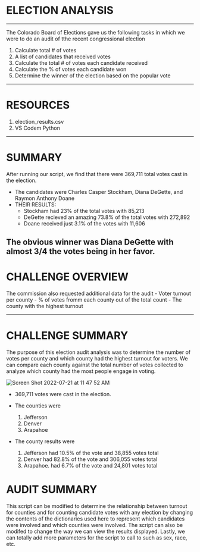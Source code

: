 # ELECTION ANALYSIS
--------------------------
The Colorado Board of Elections gave us the following tasks in which we were to do an audit of tthe recent congressional election
  1. Calculate total # of votes
  2. A list of candidates that received votes
  3. Calculate the total # of votes each candidate received
  4. Calculate the % of votes each candidate won
  5. Determine the winner of the election based on the popular vote
--------------------------
# RESOURCES
  1. election_results.csv
  2. VS Codem Python
--------------------------
# SUMMARY
After running our script, we find that there were 369,711 total votes cast in the election.
  
  - The candidates were Charles Casper Stockham, Diana DeGette, and Raymon Anthony Doane
  - THEIR RESULTS:
    - Stockham had 23% of the total votes with 85,213
    - DeGette recieved an amazing 73.8% of the total votes with 272,892
    - Doane received just 3.1% of the votes with 11,606

The obvious winner was Diana DeGette with almost 3/4 the votes being in her favor.
---------------------------
# CHALLENGE OVERVIEW
  The commission also requested additional data for the audit 
    - Voter turnout per county
    - % of votes fromm each county out of the total count
    - The county with the highest turnout
    
----------------------------
# CHALLENGE SUMMARY
  The purpose of this election audit analysis was to determine the number of votes per county and which county had the highest turnout for voters. We can compare each county against the total number of votes collected to analyze which county had the most people engage in voting.
  
![Screen Shot 2022-07-21 at 11 47 52 AM](https://user-images.githubusercontent.com/107223178/180261494-0d9d4d3f-1096-4408-a4bf-c2ebb39dfd27.png)
  
   - 369,711 votes were cast in the election.
   
   - The counties were
     1. Jefferson
     2. Denver
     3. Arapahoe
   
   - The county results were
     1. Jefferson had 10.5% of the vote and 38,855 votes total
     2. Denver had 82.8% of the vote and 306,055 votes total
     3. Arapahoe. had 6.7% of the vote and 24,801 votes total
  
 # AUDIT SUMMARY
   This script can be modified to determine the relationship between turnout for counties and for counting candidate votes with any election by changing the contents of the dictionaries used here to represent which candidates were involved and which counties were involved. The script can also be modifed to change the way we can view the results displayed. Lastly, we can totally add more parameters for the script to call to such as sex, race, etc.
  
  
  
